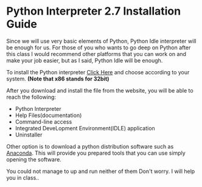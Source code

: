 # Python Interpreter 2.7 Installation Guide 

Since we will use very basic elements of Python, Python Idle interpreter will be enough for us. For those of you who wants to go deep on Python after this class I would recommend other platforms that you can work on and make your job easier, but as I said, Python Idle will be enough.

To install the Python interpreter [Click Here](https://www.python.org/downloads/release/python-2710/) and choose according to your system.    __(Note that x86 stands for 32bit)__

After you download and install the file from the website, you will be able to reach the following:

* Python Interpreter
* Help Files(documentation)
* Command-line access
* Integrated DeveLopment Environment(IDLE) application
* Uninstaller

Other option is to download a python distribution software such as [Anaconda](http://continuum.io/downloads). This will provide you prepared tools that you can use simply opening the software.

You could not manage to up and run neither of them Don't worry. I will help you in class..